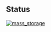 ## Status

[![mass_storage](https://catalog.flipperzero.one/application/mass_storage/widget)](https://catalog.flipperzero.one/application/mass_storage/page)